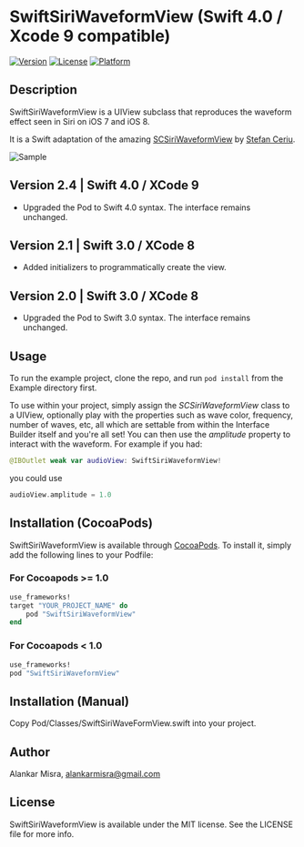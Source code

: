 # SwiftSiriWaveformView (Swift 4.0 / Xcode 9 compatible)

[![Version](https://img.shields.io/cocoapods/v/SwiftSiriWaveformView.svg?style=flat)](http://cocoapods.org/pods/SwiftSiriWaveformView)
[![License](https://img.shields.io/cocoapods/l/SwiftSiriWaveformView.svg?style=flat)](http://cocoapods.org/pods/SwiftSiriWaveformView)
[![Platform](https://img.shields.io/cocoapods/p/SwiftSiriWaveformView.svg?style=flat)](http://cocoapods.org/pods/SwiftSiriWaveformView)

## Description
SwiftSiriWaveformView is a UIView subclass that reproduces the waveform effect seen in Siri on iOS 7 and iOS 8. 

It is a Swift adaptation of the amazing [SCSiriWaveformView](https://github.com/stefanceriu/SCSiriWaveformView) by [Stefan Ceriu](https://github.com/stefanceriu).

![Sample](http://i.imgur.com/e1KoYRY.gif)

## Version 2.4 | Swift 4.0 / XCode 9
- Upgraded the Pod to Swift 4.0 syntax. The interface remains unchanged. 

## Version 2.1 | Swift 3.0 / XCode 8

- Added initializers to programmatically create the view.

## Version 2.0 | Swift 3.0 / XCode 8

- Upgraded the Pod to Swift 3.0 syntax. The interface remains unchanged. 

## Usage 

To run the example project, clone the repo, and run `pod install` from the Example directory first.

To use within your project, simply assign the *SCSiriWaveformView* class to a UIView, optionally play with the properties such as wave color, frequency, number of waves, etc, all which are settable from within the Interface Builder itself and you're all set! You can then use the *amplitude* property to interact with the waveform. For example if you had:

```swift
@IBOutlet weak var audioView: SwiftSiriWaveformView!
```

you could use

```swift
audioView.amplitude = 1.0
```

## Installation (CocoaPods)

SwiftSiriWaveformView is available through [CocoaPods](http://cocoapods.org). To install
it, simply add the following lines to your Podfile:

### For Cocoapods >= 1.0 

```ruby
use_frameworks!
target "YOUR_PROJECT_NAME" do
    pod "SwiftSiriWaveformView"
end
```

### For Cocoapods < 1.0

```ruby
use_frameworks!
pod "SwiftSiriWaveformView"
```

## Installation (Manual)
Copy Pod/Classes/SwiftSiriWaveFormView.swift into your project.

## Author

Alankar Misra, alankarmisra@gmail.com

## License

SwiftSiriWaveformView is available under the MIT license. See the LICENSE file for more info.
